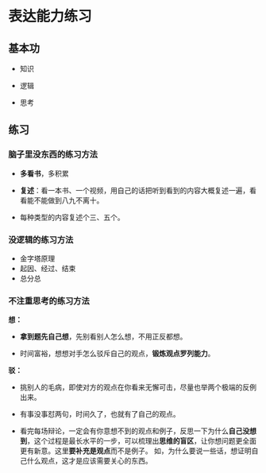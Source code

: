 # 表达能力练习

## 基本功

+ 知识 

+ 逻辑

+ 思考

## 练习

### 脑子里没东西的练习方法
+ **多看书**，多积累

+ **复述**：看一本书、一个视频，用自己的话把听到看到的内容大概复述一遍，看看能不能做到八九不离十。

+ 每种类型的内容复述个三、五个。

### 没逻辑的练习方法
+ 金字塔原理
+ 起因、经过、结束
+ 总分总

### 不注重思考的练习方法

**想：**
+ **拿到题先自己想**，先别看别人怎么想，不用正反都想。

+ 时间富裕，想想对手怎么驳斥自己的观点，**锻炼观点罗列能力**。

**驳：**

+ 挑别人的毛病，即使对方的观点在你看来无懈可击，尽量也举两个极端的反例出来。

+ 有事没事怼两句，时间久了，也就有了自己的观点。

+ 看完每场辩论，一定会有你意想不到的观点和例子，反思一下为什么**自己没想到**，这个过程是最长水平的一步，可以梳理出**思维的盲区**，让你想问题更全面更有新意。这里**要补充是观点**而不是例子。
如，为什么要说一些话，想证明自己什么观点，这才是应该需要关心的东西。
